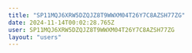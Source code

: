 ```yaml
---
title: "SP11MQJ6XRW5DZQJZ8T9WWXM04T26Y7C8AZSH77ZG"
date: 2024-11-14T00:02:28.765Z
user: SP11MQJ6XRW5DZQJZ8T9WWXM04T26Y7C8AZSH77ZG
layout: "users"
---
```

    